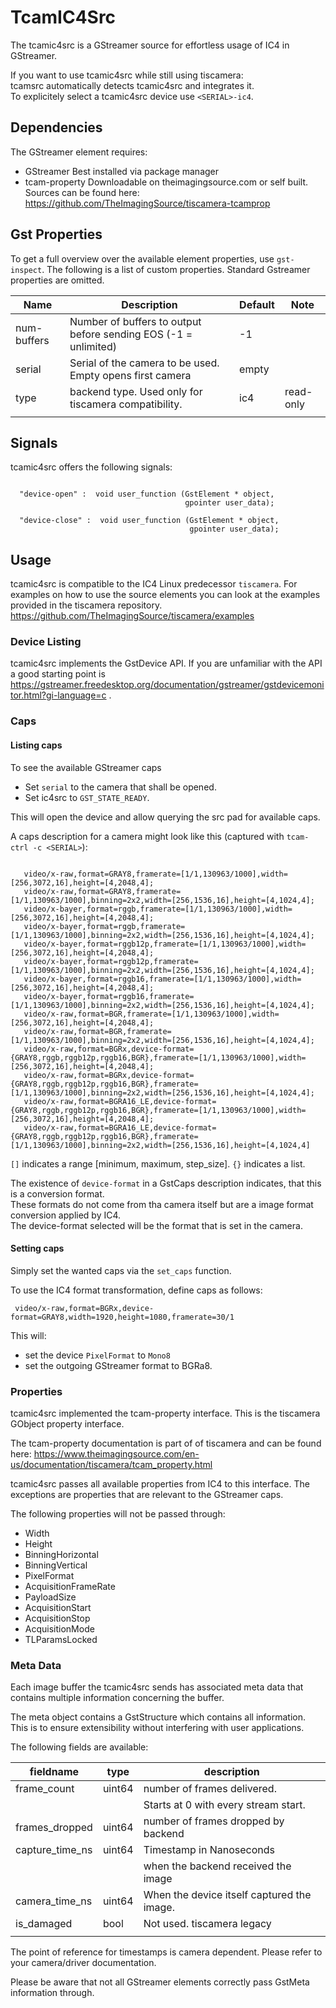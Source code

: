 # TcamIC4Src

The tcamic4src is a GStreamer source for effortless usage of IC4 in GStreamer.

If you want to use tcamic4src while still using tiscamera:  
tcamsrc automatically detects tcamic4src and integrates it.  
To explicitely select a tcamic4src device use `<SERIAL>-ic4`.


## Dependencies

The GStreamer element requires:

- GStreamer
  Best installed via package manager
- tcam-property
  Downloadable on theimagingsource.com or self built.
  Sources can be found here: https://github.com/TheImagingSource/tiscamera-tcamprop
  
## Gst Properties

To get a full overview over the available element properties, use `gst-inspect`.
The following is a list of custom properties. Standard Gstreamer properties are omitted.

| Name        | Description                                                     | Default | Note      |
|-------------|-----------------------------------------------------------------|---------|-----------|
| num-buffers | Number of buffers to output before sending EOS (-1 = unlimited) | -1      |           |
| serial      | Serial of the camera to be used. Empty opens first camera       | empty   |           |
| type        | backend type. Used only for tiscamera compatibility.            | ic4     | read-only |
|             |                                                                 |         |           |

## Signals

tcamic4src offers the following signals:

```

  "device-open" :  void user_function (GstElement * object,
                                       gpointer user_data);

  "device-close" :  void user_function (GstElement * object,
                                        gpointer user_data);
```

## Usage

tcamic4src is compatible to the IC4 Linux predecessor `tiscamera`.
For examples on how to use the source elements you can look at the examples provided in the tiscamera repository.
https://github.com/TheImagingSource/tiscamera/examples

### Device Listing

tcamic4src implements the GstDevice API.
If you are unfamiliar with the API a good starting point is
https://gstreamer.freedesktop.org/documentation/gstreamer/gstdevicemonitor.html?gi-language=c .

### Caps

#### Listing caps

To see the available GStreamer caps

- Set `serial` to the camera that shall be opened.
- Set ic4src to `GST_STATE_READY`.

This will open the device and allow querying the src pad for available caps.

A caps description for a camera might look like this (captured with `tcam-ctrl -c <SERIAL>`):

```

   video/x-raw,format=GRAY8,framerate=[1/1,130963/1000],width=[256,3072,16],height=[4,2048,4];
   video/x-raw,format=GRAY8,framerate=[1/1,130963/1000],binning=2x2,width=[256,1536,16],height=[4,1024,4];
   video/x-bayer,format=rggb,framerate=[1/1,130963/1000],width=[256,3072,16],height=[4,2048,4];
   video/x-bayer,format=rggb,framerate=[1/1,130963/1000],binning=2x2,width=[256,1536,16],height=[4,1024,4];
   video/x-bayer,format=rggb12p,framerate=[1/1,130963/1000],width=[256,3072,16],height=[4,2048,4];
   video/x-bayer,format=rggb12p,framerate=[1/1,130963/1000],binning=2x2,width=[256,1536,16],height=[4,1024,4];
   video/x-bayer,format=rggb16,framerate=[1/1,130963/1000],width=[256,3072,16],height=[4,2048,4];
   video/x-bayer,format=rggb16,framerate=[1/1,130963/1000],binning=2x2,width=[256,1536,16],height=[4,1024,4];
   video/x-raw,format=BGR,framerate=[1/1,130963/1000],width=[256,3072,16],height=[4,2048,4];
   video/x-raw,format=BGR,framerate=[1/1,130963/1000],binning=2x2,width=[256,1536,16],height=[4,1024,4];
   video/x-raw,format=BGRx,device-format={GRAY8,rggb,rggb12p,rggb16,BGR},framerate=[1/1,130963/1000],width=[256,3072,16],height=[4,2048,4];
   video/x-raw,format=BGRx,device-format={GRAY8,rggb,rggb12p,rggb16,BGR},framerate=[1/1,130963/1000],binning=2x2,width=[256,1536,16],height=[4,1024,4];
   video/x-raw,format=BGRA16_LE,device-format={GRAY8,rggb,rggb12p,rggb16,BGR},framerate=[1/1,130963/1000],width=[256,3072,16],height=[4,2048,4];
   video/x-raw,format=BGRA16_LE,device-format={GRAY8,rggb,rggb12p,rggb16,BGR},framerate=[1/1,130963/1000],binning=2x2,width=[256,1536,16],height=[4,1024,4]

```

`[]` indicates a range [minimum, maximum, step_size].
`{}` indicates a list.

The existence of `device-format` in a GstCaps description indicates, that this is a conversion format.  
These formats do not come from tha camera itself but are a image format conversion applied by IC4.  
The device-format selected will be the format that is set in the camera.

#### Setting caps

Simply set the wanted caps via the `set_caps` function.

To use the IC4 format transformation, define caps as follows:

```
 video/x-raw,format=BGRx,device-format=GRAY8,width=1920,height=1080,framerate=30/1
```

This will:

- set the device `PixelFormat` to `Mono8`
- set the outgoing GStreamer format to BGRa8.

### Properties

tcamic4src implemented the tcam-property interface.
This is the tiscamera GObject property interface.

The tcam-property documentation is part of of tiscamera and can be found here:
https://www.theimagingsource.com/en-us/documentation/tiscamera/tcam_property.html

tcamic4src passes all available properties from IC4 to this interface.
The exceptions are properties that are relevant to the GStreamer caps.

The following properties will not be passed through:

- Width
- Height
- BinningHorizontal
- BinningVertical
- PixelFormat
- AcquisitionFrameRate
- PayloadSize
- AcquisitionStart
- AcquisitionStop
- AcquisitionMode
- TLParamsLocked

### Meta Data

Each image buffer the tcamic4src sends has associated meta data
that contains multiple information concerning the buffer.

The meta object contains a GstStructure which contains all information.
This is to ensure extensibility without interfering with user applications.

The following fields are available:

| fieldname       | type   | description                                |
|-----------------|--------|--------------------------------------------|
| frame_count     | uint64 | number of frames delivered.                |
|                 |        | Starts at 0 with every stream start.       |
| frames_dropped  | uint64 | number of frames dropped by backend        |
| capture_time_ns | uint64 | Timestamp in Nanoseconds                   |
|                 |        | when the backend received the image        |
| camera_time_ns  | uint64 | When the device itself captured the image. |
| is_damaged      | bool   | Not used. tiscamera legacy                 |
|                 |        |                                            |

The point of reference for timestamps is camera dependent.
Please refer to your camera/driver documentation.

Please be aware that not all GStreamer elements correctly pass
GstMeta information through.  
